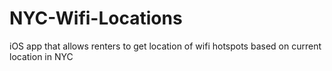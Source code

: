 NYC-Wifi-Locations
==================

iOS app that allows renters to get location of wifi hotspots based on current location in NYC
